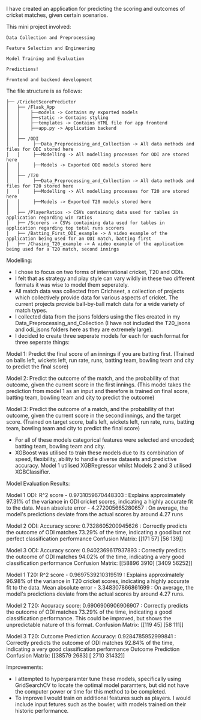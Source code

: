  I have created an application for predicting the scoring and outcomes of cricket matches, given certain scenarios.

This mini project involved:

```Data Collection and Preprocessing```

```Feature Selection and Engineering```

```Model Training and Evaluation```

```Predictions!```

```Frontend and backend development```

 The file structure is as follows:
```
├── /CricketScorePredictor
│   ├── /Flask_App
│   │    ├──models -> Contains my exported models
│   │    ├──static -> Contains styling
│   │    ├──templates -> Contains HTML file for app frontend
│   │    ├──app.py -> Application backend
│   │
│   ├── /ODI
│   │     ├──Data_Preprocessing_and_Collection -> All data methods and files for ODI stored here
│   │     ├──Modelling -> All modelling processes for ODI are stored here
│   │     ├──Models -> Exported ODI models stored here
│   │
│   ├── /T20
│   │     ├──Data_Preprocessing_and_Collection -> All data methods and files for T20 stored here
│   │     ├──Modelling -> All modelling processes for T20 are stored here
│   │     ├──Models -> Exported T20 models stored here
│   │
│   ├── /PlayerRatios -> CSVs containing data used for tables in application regarding win ratios
│   ├── /Scorers -> CSVs containing data used for tables in application regarding top total runs scorers
│   ├── /Batting_First_ODI_example -> A video example of the application being used for an ODI match, batting first
│   ├── /Chasing_T20_example -> A video example of the application being used for a T20 match, second innings
```

Modelling:
- I chose to focus on two forms of international cricket, T20 and ODIs.
- I felt that as strategy and play style can vary wildly in these two different formats it was wise to model them seperately.
- All match data was collected from Crichseet, a collection of projects which collectively provide data for various aspects of cricket. The current projects provide ball-by-ball match data for a wide variety of match types.
- I collected data from the jsons folders using the files created in my Data_Preprocessing_and_Collection (I have not included the T20_jsons and odi_jsons folders here as they are extremely large).
- I decided to create three seperate models for each for each format for three seperate things:

Model 1: Predict the final score of an innings if you are batting first.
(Trained on balls left, wickets left, run rate, runs, batting team, bowling team and city to predict the final score)

Model 2: Predict the outcome of the match, and the probability of that outcome, given the current score in the first innings.
(This model takes the prediction from model 1 as an input and therefore is trained on final score, batting team, bowling team and city to predict the outcome)

Model 3: Predict the outcome of a match, and the probability of that outcome, given the current score in the second innings, and the target score.
(Trained on target score, balls left, wickets left, run rate, runs, batting team, bowling team and city to predict the final score)

- For all of these models categorical features were selected and encoded; batting team, bowling team and city.
- XGBoost was utilised to train these models due to its combination of speed, flexibility, ability to handle diverse datasets and predictive accuracy. Model 1 utilised XGBRegressor whilst Models 2 and 3 utilised XGBClassifier.

Model Evaluation Results:

Model 1 ODI: 
R^2 score - 0.9731059670448303 : Explains approximately 97.31% of the variance in ODI cricket scores, indicating a highly accurate fit to the data.
Mean absolute error - 4.272005665280657 : On average, the model's predictions deviate from the actual scores by around 4.27 runs

Model 2 ODI:
Accuracy score: 0.7328605200945626 : Correctly predicts the outcome of ODI matches 73.29% of the time, indicating a good but not perfect classification performance
Confusion Matrix:   [[171  57] 
			        [56  139]]

Model 3 ODI:
Accuracy score: 0.9402369617937893 : Correctly predicts the outcome of ODI matches 94.02% of the time, indicating a very good classification performance
Confusion Matrix: [[58896  3910]
			       [3409 56252]]

Model 1 T20:
R^2 score - 0.9697539210319519 : Explains approximately 96.98% of the variance in T20 cricket scores, indicating a highly accurate fit to the data.
Mean absolute error - 3.348307866861699 : On average, the model's predictions deviate from the actual scores by around 4.27 runs.

Model 2 T20:
Accuracy score: 0.6906906906906907 : Correctly predicts the outcome of ODI matches 73.29% of the time, indicating a good classification performance. This could be improved, but shows the unpredictable nature of this format.
Confusion Matrix:   [[119  45]
			        [58  111]]

Model 3 T20:
Outcome Prediction Accuracy: 0.9284785952999841 : Correctly predicts the outcome of ODI matches 92.84% of the time, indicating a very good classification performance
Outcome Prediction Confusion Matrix:
 [[38579  2683]
 [ 2710 31432]]
 			

Improvements:
- I attempted to hyperparamter tune these models, specifically using GridSearchCV to locate the optimal model paramters, but did not have the computer power or time for this method to be completed.
- To improve I would train on additional features such as players. I would include input fetures such as the bowler, with models trained on their historic performance.

